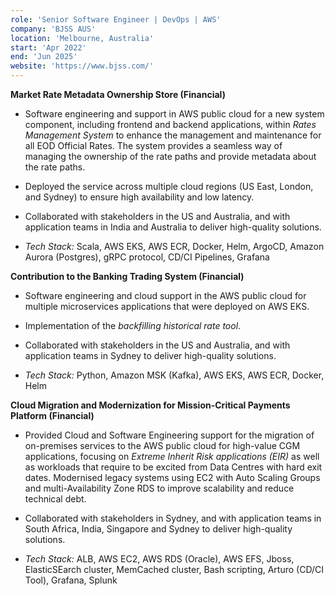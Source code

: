 ```yaml
---
role: 'Senior Software Engineer | DevOps | AWS'
company: 'BJSS AUS'
location: 'Melbourne, Australia'
start: 'Apr 2022'
end: 'Jun 2025'
website: 'https://www.bjss.com/'
---
```


**Market Rate Metadata Ownership Store (Financial)​**

- Software engineering and support in AWS public cloud for a new system component, including frontend and backend applications, within _Rates Management System_ to enhance the management and maintenance for all EOD Official Rates. The system provides a seamless way of managing the ownership of the rate paths and provide metadata about the rate paths.
- Deployed the service across multiple cloud regions (US East, London, and Sydney) to ensure high availability and low latency.
- Collaborated with stakeholders in the US and Australia, and with application teams in India and Australia to deliver high-quality solutions.

- _Tech Stack:_ Scala, AWS EKS, AWS ECR, Docker, Helm, ArgoCD, Amazon Aurora (Postgres), gRPC protocol, CD/CI Pipelines, Grafana

**Contribution to the Banking Trading System (Financial)​**

- Software engineering and cloud support in the AWS public cloud for multiple microservices applications that were deployed on AWS EKS.
- Implementation of the _backfilling historical rate tool_.
- Collaborated with stakeholders in the US and Australia, and with application teams in Sydney to deliver high-quality solutions.

- _Tech Stack:_ Python, Amazon MSK (Kafka), AWS EKS, AWS ECR, Docker, Helm

**Cloud Migration and Modernization for Mission-Critical Payments Platform (Financial)​**

- Provided Cloud and Software Engineering support for the migration of on-premises services to the AWS public cloud for high-value CGM applications, focusing on _Extreme Inherit Risk applications (EIR)_ as well as workloads that require to be excited from Data Centres with hard exit dates. Modernised legacy systems using EC2 with Auto Scaling Groups and multi-Availability Zone RDS to improve scalability and reduce technical debt. ​
- Collaborated with stakeholders in Sydney, and with application teams in South Africa, India, Singapore and Sydney to deliver high-quality solutions.

- _Tech Stack:_ ALB, AWS EC2, AWS RDS (Oracle), AWS EFS, Jboss, ElasticSEarch cluster, MemCached cluster, Bash scripting, Arturo (CD/CI Tool), Grafana, Splunk
